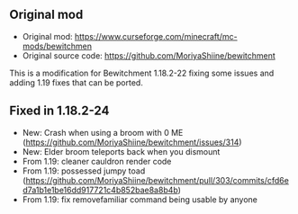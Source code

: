 ## Original mod
  * Original mod: https://www.curseforge.com/minecraft/mc-mods/bewitchmen
  * Original source code: https://github.com/MoriyaShiine/bewitchment

This is a modification for Bewitchment 1.18.2-22 fixing some issues and adding 1.19 fixes that can be ported.

## Fixed in 1.18.2-24
- New: Crash when using a broom with 0 ME (https://github.com/MoriyaShiine/bewitchment/issues/314)
- New: Elder broom teleports back when you dismount
- From 1.19: cleaner cauldron render code
- From 1.19: possessed jumpy toad (https://github.com/MoriyaShiine/bewitchment/pull/303/commits/cfd6ed7a1b1e1be16dd917721c4b852bae8a8b4b)
- From 1.19: fix removefamiliar command being usable by anyone
